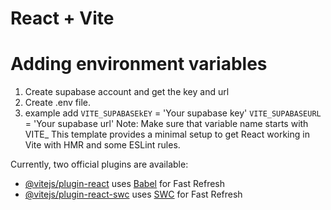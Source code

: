 # React + Vite

# Adding environment variables

1. Create supabase account and get the key and url
2. Create .env file.
3. example add
 `VITE_SUPABASEkEY` = 'Your supabase key'
 `VITE_SUPABASEURL` = 'Your supabase url'
Note: Make sure that variable name starts with VITE_
This template provides a minimal setup to get React working in Vite with HMR and some ESLint rules.

Currently, two official plugins are available:

- [@vitejs/plugin-react](https://github.com/vitejs/vite-plugin-react/blob/main/packages/plugin-react/README.md) uses [Babel](https://babeljs.io/) for Fast Refresh
- [@vitejs/plugin-react-swc](https://github.com/vitejs/vite-plugin-react-swc) uses [SWC](https://swc.rs/) for Fast Refresh
